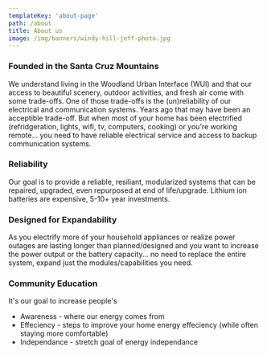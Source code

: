 ```yaml
---
templateKey: 'about-page'
path: /about
title: About us
image: /img/banners/windy-hill-jeff-photo.jpg
---
```

### Founded in the Santa Cruz Mountains
We understand living in the Woodland Urban Interface (WUI) and that our access to beautiful scenery, outdoor activities, and fresh air come with some trade-offs.  One of those trade-offs is the (un)reliability of our electrical and communication systems.  Years ago that may have been an acceptible trade-off. But when most of your home has been electrified (refridgeration, lights, wifi, tv, computers, cooking) or you're working remote... you need to have reliable electrical service and access to backup communication systems.

### Reliability
Our goal is to provide a reliable, resiliant, modularized systems that can be repaired, upgraded, even repurposed at end of life/upgrade.  Lithium ion batteries are expensive, 5-10+ year investments.

### Designed for Expandability
As you electrify more of your household appliances or realize power outages are lasting longer than planned/designed and you want to increase the power output or the battery capacity...  no need to replace the entire system, expand just the modules/capabilities you need.

### Community Education
It's our goal to increase people's
- Awareness - where our energy comes from
- Effeciency - steps to improve your home energy effeciency (while often staying more comfortable)
- Independance - stretch goal of energy independance